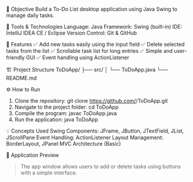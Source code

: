 🎯 Objective
Build a To-Do List desktop application using Java Swing to manage daily tasks.

🧰 Tools & Technologies
Language: Java
Framework: Swing (built-in)
IDE: IntelliJ IDEA CE / Eclipse
Version Control: Git & GitHub

🚀 Features
✅ Add new tasks easily using the input field
✅ Delete selected tasks from the list
✅ Scrollable task list for long entries
✅ Simple and user-friendly GUI
✅ Event handling using ActionListener

🏗 Project Structure
ToDoApp/
├── src/
│   └── ToDoApp.java
└── README.md

⚙ How to Run
1. Clone the repository:
git clone https://github.com/<your-username>/ToDoApp.git
2. Navigate to the project folder:
cd ToDoApp
3. Compile the program:
javac ToDoApp.java
4. Run the application:
java ToDoApp

💡 Concepts Used
Swing Components: JFrame, JButton, JTextField, JList, JScrollPane
Event Handling: ActionListener
Layout Management: BorderLayout, JPanel
MVC Architecture (Basic)

📸 Application Preview

> The app window allows users to add or delete tasks using buttons with a simple interface.
